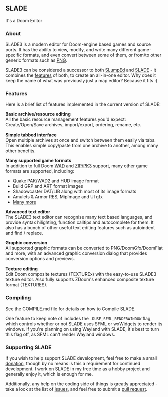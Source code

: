 ## SLADE  
It's a Doom Editor

### About

SLADE3 is a modern editor for Doom-engine based games and source ports. It has the ability to view, modify, and write many different game-specific formats, and even convert between some of them, or from/to other generic formats such as [PNG](http://doomwiki.org/wiki/PNG).

SLADE3 can be considered a successor to both [SLumpEd](http://doomwiki.org/wiki/SLumpEd) and [SLADE](http://doomwiki.org/wiki/SLADE) - it combines the [features](https://github.com/sirjuddington/SLADE/wiki/Features) of both, to create an all-in-one editor. Why does it keep the name of what was previously just a map editor? Because it fits :)

### Features

Here is a brief list of features implemented in the current version of SLADE:

**Basic archive/resource editing**  
All the basic resource management features you'd expect: Create/Open/Save archives, import/export, ordering, rename, etc.

**Simple tabbed interface**  
Open multiple archives at once and switch between them easily via tabs. This enables simple copy/paste from one archive to another, among many other benefits.

**Many supported game formats**  
In addition to full Doom [WAD](http://doomwiki.org/wiki/WAD) and [ZIP/PK3](http://doomwiki.org/wiki/PK3) support, many other game formats are supported, including:
* Quake PAK/WAD2 and HUD image format
* Build GRP and ART format images
* Shadowcaster DAT/LIB along with most of its image formats
* Amulets & Armor RES, MipImage and UI gfx
* [Many more](https://github.com/sirjuddington/SLADE/wiki/Supported-Data-Formats)

**Advanced text editor**  
The SLADE3 text editor can recognise many text based languages, and provide syntax hilighting, function calltips and autocomplete for them. It also has a bunch of other useful text editing features such as autoindent and find / replace.

**Graphic conversion**  
All supported graphic formats can be converted to PNG/DoomGfx/DoomFlat and more, with an advanced graphic conversion dialog that provides conversion options and previews.

**Texture editing**  
Edit Doom composite textures (TEXTUREx) with the easy-to-use SLADE3 texture editor. Also fully supports ZDoom's enhanced composite texture format (TEXTURES).

### Compiling
See the COMPILE.md file for details on how to Compile SLADE.

One feature to keep note of includes the `-DUSE_SFML_RENDERWINDOW` flag, which controls whether or not SLADE uses SFML or wxWidgets to render its windows. If you're planning on using Wayland with SLADE, it's best to turn this flag off, as SFML can't render Wayland windows.

### Supporting SLADE

If you wish to help support SLADE development, feel free to make a small [donation](https://www.paypal.me/sirjuddington), though by no means is this a requirement for continued development. I work on SLADE in my free time as a hobby project and generally enjoy it, which is enough for me.

Additionally, any help on the coding side of things is greatly appreciated - take a look at the list of [issues](https://github.com/sirjuddington/SLADE/issues), and feel free to submit a [pull request](https://github.com/sirjuddington/SLADE/pulls).

